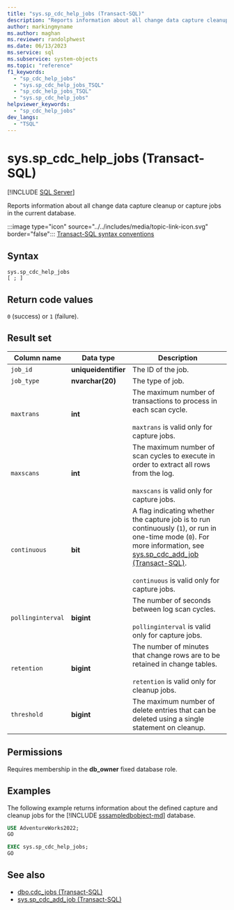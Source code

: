 ```yaml
---
title: "sys.sp_cdc_help_jobs (Transact-SQL)"
description: "Reports information about all change data capture cleanup or capture jobs in the current database."
author: markingmyname
ms.author: maghan
ms.reviewer: randolphwest
ms.date: 06/13/2023
ms.service: sql
ms.subservice: system-objects
ms.topic: "reference"
f1_keywords:
  - "sp_cdc_help_jobs"
  - "sys.sp_cdc_help_jobs_TSQL"
  - "sp_cdc_help_jobs_TSQL"
  - "sys.sp_cdc_help_jobs"
helpviewer_keywords:
  - "sp_cdc_help_jobs"
dev_langs:
  - "TSQL"
---
```

# sys.sp_cdc_help_jobs (Transact-SQL)

[!INCLUDE [SQL Server](../../includes/applies-to-version/sqlserver.md)]

Reports information about all change data capture cleanup or capture jobs in the current database.

:::image type="icon" source="../../includes/media/topic-link-icon.svg" border="false"::: [Transact-SQL syntax conventions](../../t-sql/language-elements/transact-sql-syntax-conventions-transact-sql.md)

## Syntax

```syntaxsql
sys.sp_cdc_help_jobs
[ ; ]
```

## Return code values

`0` (success) or `1` (failure).

## Result set

| Column name | Data type | Description |
| --- | --- | --- |
| `job_id` | **uniqueidentifier** | The ID of the job. |
| `job_type` | **nvarchar(20)** | The type of job. |
| `maxtrans` | **int** | The maximum number of transactions to process in each scan cycle.<br /><br />`maxtrans` is valid only for capture jobs. |
| `maxscans` | **int** | The maximum number of scan cycles to execute in order to extract all rows from the log.<br /><br />`maxscans` is valid only for capture jobs. |
| `continuous` | **bit** | A flag indicating whether the capture job is to run continuously (`1`), or run in one-time mode (`0`). For more information, see [sys.sp_cdc_add_job (Transact-SQL)](sys-sp-cdc-add-job-transact-sql.md).<br /><br />`continuous` is valid only for capture jobs. |
| `pollinginterval` | **bigint** | The number of seconds between log scan cycles.<br /><br />`pollinginterval` is valid only for capture jobs. |
| `retention` | **bigint** | The number of minutes that change rows are to be retained in change tables.<br /><br />`retention` is valid only for cleanup jobs. |
| `threshold` | **bigint** | The maximum number of delete entries that can be deleted using a single statement on cleanup. |

## Permissions

Requires membership in the **db_owner** fixed database role.

## Examples

The following example returns information about the defined capture and cleanup jobs for the [!INCLUDE [sssampledbobject-md](../../includes/sssampledbobject-md.md)] database.

```sql
USE AdventureWorks2022;
GO

EXEC sys.sp_cdc_help_jobs;
GO
```

## See also

- [dbo.cdc_jobs (Transact-SQL)](../system-tables/dbo-cdc-jobs-transact-sql.md)
- [sys.sp_cdc_add_job (Transact-SQL)](sys-sp-cdc-add-job-transact-sql.md)
